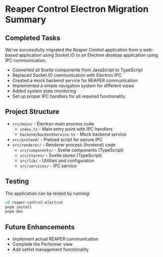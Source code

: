 # Reaper Control Electron Migration Summary

## Completed Tasks

We've successfully migrated the Reaper Control application from a web-based application using Socket.IO to an Electron desktop application using IPC communication:

- Converted all Svelte components from JavaScript to TypeScript
- Replaced Socket.IO communication with Electron IPC
- Created a mock backend service for REAPER communication
- Implemented a simple navigation system for different views
- Added system stats monitoring
- Set up proper IPC handlers for all required functionality

## Project Structure

- `src/main/` - Electron main process code
  - `index.ts` - Main entry point with IPC handlers
  - `backend/backendService.ts` - Mock backend service
- `src/preload/` - Preload script for secure IPC
- `src/renderer/` - Renderer process (frontend) code
  - `src/components/` - Svelte components (TypeScript)
  - `src/stores/` - Svelte stores (TypeScript)
  - `src/lib/` - Utilities and configuration
  - `src/services/` - IPC service

## Testing

The application can be tested by running:
```bash
cd reaper-control-electron
pnpm install
pnpm dev
```

## Future Enhancements

- Implement actual REAPER communication
- Complete the Performer view
- Add setlist management functionality